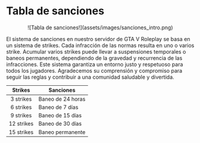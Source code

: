 # Tabla de sanciones

<center>![Tabla de sanciones!](assets/images/sanciones_intro.png)</center>

El sistema de sanciones en nuestro servidor de GTA V Roleplay se basa en un sistema de strikes. Cada infracción de las normas resulta en uno o varios strike. Acumular varios strikes puede llevar a suspensiones temporales o baneos permanentes, dependiendo de la gravedad y recurrencia de las infracciones. Este sistema garantiza un entorno justo y respetuoso para todos los jugadores. Agradecemos su comprensión y compromiso para seguir las reglas y contribuir a una comunidad saludable y divertida.

| Strikes 	    | Sanciones 	        |
|:----------:	|-------------------	|
|  3 strikes 	| Baneo de 24 horas 	|
|  6 strikes 	| Baneo de 7 días   	|
|  9 strikes 	| Baneo de 15 días  	|
| 12 strikes 	| Baneo de 30 días  	|
| 15 strikes 	| Baneo permanente  	|
